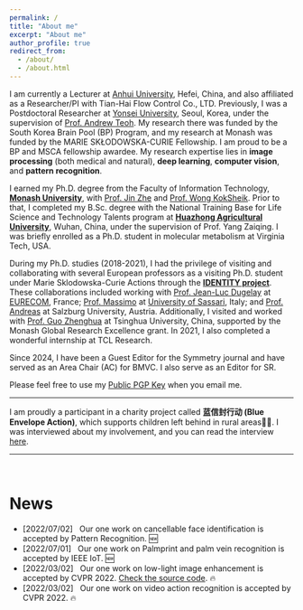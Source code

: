 ```yaml
---
permalink: /
title: "About me"
excerpt: "About me"
author_profile: true
redirect_from: 
  - /about/
  - /about.html
---
```


I am currently a Lecturer at [Anhui University](https://en.ahu.edu.cn/), Hefei, China, and also affiliated as a Researcher/PI with Tian-Hai Flow Control Co., LTD. Previously, I was a Postdoctoral Researcher at [Yonsei University](https://www.yonsei.ac.kr/), Seoul, Korea, under the supervision of [Prof. Andrew Teoh](https://scholar.google.com/citations?user=ueRkvQMAAAAJ&hl=en). My research there was funded by the South Korea Brain Pool (BP) Program, and my research at Monash was funded by the MARIE SKŁODOWSKA-CURIE Fellowship. I am proud to be a BP and MSCA fellowship awardee. My research expertise lies in **image processing** (both medical and natural), **deep learning**, **computer vision**, and **pattern recognition**.

I earned my Ph.D. degree from the Faculty of Information Technology, **[Monash University](https://monash.edu/)**, with [Prof. Jin Zhe](https://scholar.google.com/citations?hl=en&user=N-szqToAAAAJ) and [Prof. Wong KokSheik](https://scholar.google.com/citations?user=oMjrLWcAAAAJ&hl=en&oi=ao). Prior to that, I completed my B.Sc. degree with the National Training Base for Life Science and Technology Talents program at **[Huazhong Agricultural University](http://www.hzau.edu.cn/)**, Wuhan, China, under the supervision of Prof. Yang Zaiqing. I was briefly enrolled as a Ph.D. student in molecular metabolism at Virginia Tech, USA.

During my Ph.D. studies (2018-2021), I had the privilege of visiting and collaborating with several European professors as a visiting Ph.D. student under Marie Sklodowska-Curie Actions through the **[IDENTITY project](https://warwick.ac.uk/fac/sci/dcs/research/df/identity/)**. These collaborations included working with [Prof. Jean-Luc Dugelay](https://www.eurecom.fr/~dugelay/) at [EURECOM](https://www.eurecom.fr/), France; [Prof. Massimo](https://scholar.google.com/citations?user=DdyCvCgAAAAJ&hl=en) at [University of Sassari](https://en.uniss.it/), Italy; and [Prof. Andreas](https://www.cosy.sbg.ac.at/~uhl/) at Salzburg University, Austria. Additionally, I visited and worked with [Prof. Guo Zhenghua](https://scholar.google.com/citations?hl=en&user=dbR6bD0AAAAJ) at Tsinghua University, China, supported by the Monash Global Research Excellence grant. In 2021, I also completed a wonderful internship at TCL Research.

Since 2024, I have been a Guest Editor for the Symmetry journal and have served as an Area Chair (AC) for BMVC. I also serve as an Editor for SR.

Please feel free to use my [Public PGP Key](https://www.google.com/search?q=/files/publicPGP.asc) when you email me.

-----

I am proudly a participant in a charity project called **蓝信封行动 (Blue Envelope Action)**, which supports children left behind in rural areas💖💖. I was interviewed about my involvement, and you can read the interview [here](https://mp.weixin.qq.com/s/bo23lhRF_RxtpezyHff_mQ).

---


<br/>

<div class="logo" style="display: none;">
<a ><img src="/images/logo/yonsei.png" style="height: 40px;"></a>
<a ><img src="/images/logo/monash.png" style="height: 40px;"></a>
<a ><img src="/images/logo/hzau.png" style="height: 40px;"></a>
<a ><img src="/images/logo/Tsinghua.png" style="height: 40px;"></a>
<a ><img src="/images/logo/vt.jpg" style="height: 40px;"></a>
<a ><img src="/images/logo/EURECOM.jpg" style="height: 40px;"></a>
<a ><img src="/images/logo/uniss.png" style="height: 40px;"></a>
<a ><img src="/images/logo/Salzburg.png" style="height: 40px;"></a>
<a ><img src="/images/logo/TCL.png" style="height: 40px;"></a>
</div>

News
======
* [2022/07/02] &nbsp; Our one work on cancellable face identification is accepted by Pattern Recognition. :new: 
* [2022/07/01] &nbsp; Our one work on Palmprint and palm vein recognition is accepted by IEEE IoT. :new:
* [2022/03/02] &nbsp; Our one work on low-light image enhancement is accepted by CVPR 2022. [Check the source code](https://github.com/TCL-AILab/Erase_Bayer-Filter_to_See_in_the_Dark). :fire: 
* [2022/03/02] &nbsp; Our one work on video action recognition is accepted by CVPR 2022. :fire: 
